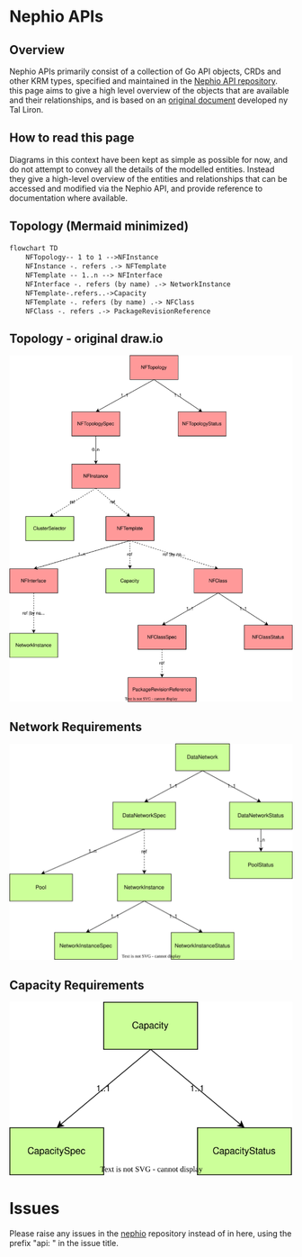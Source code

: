 # Nephio APIs

## Overview

Nephio APIs primarily consist of a collection of Go API objects, CRDs and other KRM types,
specified and maintained in the [Nephio API repository](https://github.com/nephio-project/api).
this page aims to give a high level overview of the objects that are available and their
relationships, and is based on an
[original document](https://docs.google.com/document/d/1-5nlpY4FbuhWtdKTvIqPOv4bWmA6zx6TdHoEfk9Jc_Q/edit)
developed ny Tal Liron.

## How to read this page

Diagrams in this context have been kept as simple as possible for now, and do not attempt to convey all the details of the
modelled entities. Instead they give a high-level overview of the entities and relationships that can be accessed and modified via the Nephio API, and provide reference to documentation where available.

## Topology (Mermaid minimized)

```mermaid
flowchart TD
    NFTopology-- 1 to 1 -->NFInstance
    NFInstance -. refers .-> NFTemplate
    NFTemplate -- 1..n --> NFInterface
    NFInterface -. refers (by name) .-> NetworkInstance
    NFTemplate-.refers..->Capacity
    NFTemplate -. refers (by name) .-> NFClass
    NFClass -. refers .-> PackageRevisionReference

```

## Topology - original draw.io

![Topology](diagrams/topology.svg)

## Network Requirements

![Network Requirements](diagrams/requirements.svg)

## Capacity Requirements

![Capacity Requirements](diagrams/capacity-requirements.svg)

# Issues
Please raise any issues in the [nephio](https://github.com/nephio-project/nephio) repository
instead of in here, using the prefix "api: " in the issue title.
